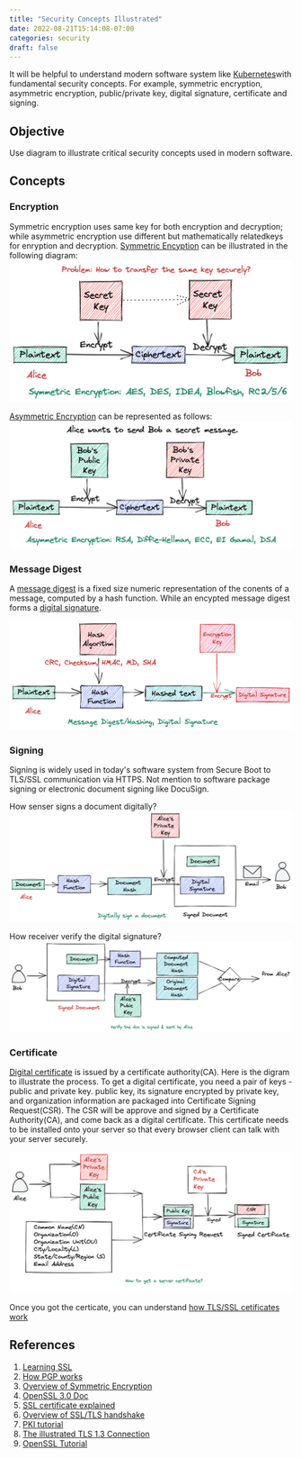 ```yaml
---
title: "Security Concepts Illustrated"
date: 2022-08-21T15:14:08-07:00
categories: security
draft: false
---
```


It will be helpful to understand modern software system like [Kubernetes](https://kubernetes.io/)with fundamental security concepts. For example, symmetric encryption, asymmetric encryption, public/private key, digital signature, certificate and signing.

## Objective

Use diagram to illustrate critical security concepts used in modern software.

## Concepts

### Encryption

Symmetric encryption uses same key for both encryption and decryption; while asymmetric encryption use different but mathematically relatedkeys for enryption and decryption.
[Symmetric Encyption](https://www.cryptomathic.com/news-events/blog/symmetric-key-encryption-why-where-and-how-its-used-in-banking) can be illustrated in the following diagram:
![Symmetric Encyption](/images/symmetric-encryption.png)

[Asymmetric Encryption](https://cheapsslsecurity.com/blog/what-is-asymmetric-encryption-understand-with-simple-examples/) can be represented as follows:
![Asymmetric Encyption](/images/asymmetric-encryption.png)

### Message Digest
A [message digest](https://www.ibm.com/docs/en/ibm-mq/7.5?topic=concepts-message-digests) is a fixed size numeric representation of the conents of a message, computed by a
hash function. While an encypted message digest forms a [digital signature](https://www.cisa.gov/uscert/ncas/tips/ST04-018).

![Message Digest](/images/message-digest-digital-signature.png)

### Signing

Signing is widely used in today's software system from Secure Boot to
TLS/SSL communication via HTTPS. Not mention to software package signing
or electronic document signing like DocuSign.

How senser signs a document digitally?
![Signing](/images/signing.png)

How receiver verify the digital signature?
![Verify](/images/verify-signing.png)

### Certificate
[Digital certificate](https://en.wikipedia.org/wiki/Public_key_certificate) is issued by a certificate authority(CA).
Here is the digram to illustrate the process. To get a digital certificate, you need a pair of keys - public and private key.
public key, its signature encrypted by private key, and organization information are packaged into Certificate Signing Request(CSR).
The CSR will be approve and signed by a Certificate Authority(CA), and come back as a digital certificate. This certificate needs to be installed onto your server so that every browser client can talk with your server securely.

![Certificating](/images/certificating.png)

Once you got the certicate, you can understand [how TLS/SSL cetificates work](https://www.digicert.com/how-tls-ssl-certificates-work)

## References
1. [Learning SSL](https://www.bbkane.com/blog/learn-ssl/)
1. [How PGP works](http://users.ece.cmu.edu/~adrian/630-f04/PGP-intro.html)
1. [Overview of Symmetric Encryption](https://www.cryptomathic.com/news-events/blog/an-overview-of-symmetric-encryption-and-the-key-lifecycle)
1. [OpenSSL 3.0 Doc](https://www.openssl.org/docs/man3.0/)
1. [SSL certificate explained](http://www.steves-internet-guide.com/ssl-certificates-explained/)
1. [Overview of SSL/TLS handshake](https://www.ibm.com/docs/en/ibm-mq/7.5?topic=ssl-overview-tls-handshake)
1. [PKI tutorial](https://pki-tutorial.readthedocs.io/en/latest/)
1. [The illustrated TLS 1.3 Connection](https://tls13.xargs.org/)
1. [OpenSSL Tutorial](https://www.cs.toronto.edu/~arnold/427/19s/427_19S/tool/ssl/notes.pdf)
